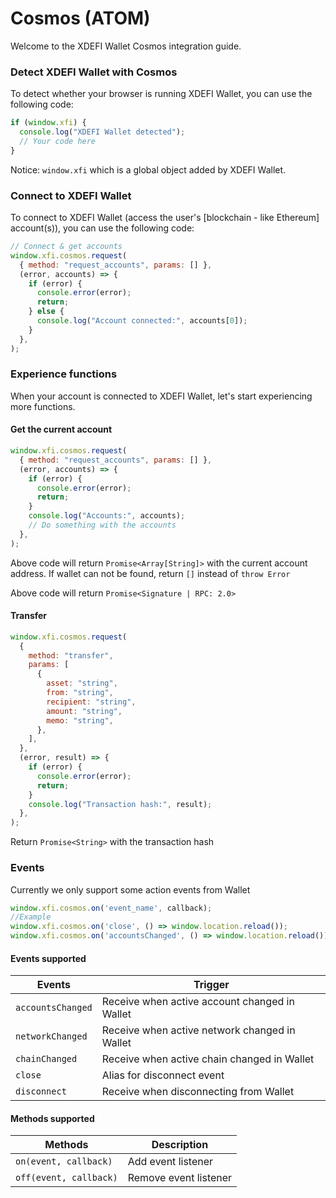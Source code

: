 # Cosmos (ATOM)

Welcome to the XDEFI Wallet Cosmos integration guide.

### Detect XDEFI Wallet with Cosmos

To detect whether your browser is running XDEFI Wallet, you can use the following code:

```javascript
if (window.xfi) {
  console.log("XDEFI Wallet detected");
  // Your code here
}
```

Notice: `window.xfi` which is a global object added by XDEFI Wallet.

<div ref="refDetectWallet"/>

### Connect to XDEFI Wallet

To connect to XDEFI Wallet (access the user's [blockchain - like Ethereum] account(s)), you can use the following code:

```javascript
// Connect & get accounts
window.xfi.cosmos.request(
  { method: "request_accounts", params: [] },
  (error, accounts) => {
    if (error) {
      console.error(error);
      return;
    } else {
      console.log("Account connected:", accounts[0]);
    }
  },
);
```

### Experience functions

When your account is connected to XDEFI Wallet, let's start experiencing more functions.

#### Get the current account

```javascript
window.xfi.cosmos.request(
  { method: "request_accounts", params: [] },
  (error, accounts) => {
    if (error) {
      console.error(error);
      return;
    }
    console.log("Accounts:", accounts);
    // Do something with the accounts
  },
);
```

Above code will return `Promise<Array[String]>` with the current account address. If wallet can not be found, return `[]` instead of `throw Error`

Above code will return `Promise<Signature | RPC: 2.0>`

#### Transfer

```javascript
window.xfi.cosmos.request(
  {
    method: "transfer",
    params: [
      {
        asset: "string",
        from: "string",
        recipient: "string",
        amount: "string",
        memo: "string",
      },
    ],
  },
  (error, result) => {
    if (error) {
      console.error(error);
      return;
    }
    console.log("Transaction hash:", result);
  },
);
```

Return `Promise<String>` with the transaction hash

### Events

Currently we only support some action events from Wallet

```javascript
window.xfi.cosmos.on('event_name', callback);
​//Example
window.xfi.cosmos.on('close', () => window.location.reload());
window.xfi.cosmos.on('accountsChanged', () => window.location.reload());
```

#### Events supported

| Events            | Trigger                                       |
| ----------------- | --------------------------------------------- |
| `accountsChanged` | Receive when active account changed in Wallet |
| `networkChanged`  | Receive when active network changed in Wallet |
| `chainChanged`    | Receive when active chain changed in Wallet   |
| `close`           | Alias for disconnect event                    |
| `disconnect`      | Receive when disconnecting from Wallet        |

#### Methods supported

| Methods                | Description           |
| ---------------------- | --------------------- |
| `on(event, callback)`  | Add event listener    |
| `off(event, callback)` | Remove event listener |

<script setup>
import { createElement } from 'react'
import { createRoot } from 'react-dom/client'
import { ref, onMounted } from 'vue'

import DetectWallet from '../components/DetectWallet.jsx'

const refDetectWallet = ref()
const refConnectWallet = ref()
onMounted(() => {
  const rootDetectWallet = createRoot(refDetectWallet.value)
  rootDetectWallet.render(createElement(DetectWallet, {
    chainId: 'cosmos',
  }, null))
})
</script>
